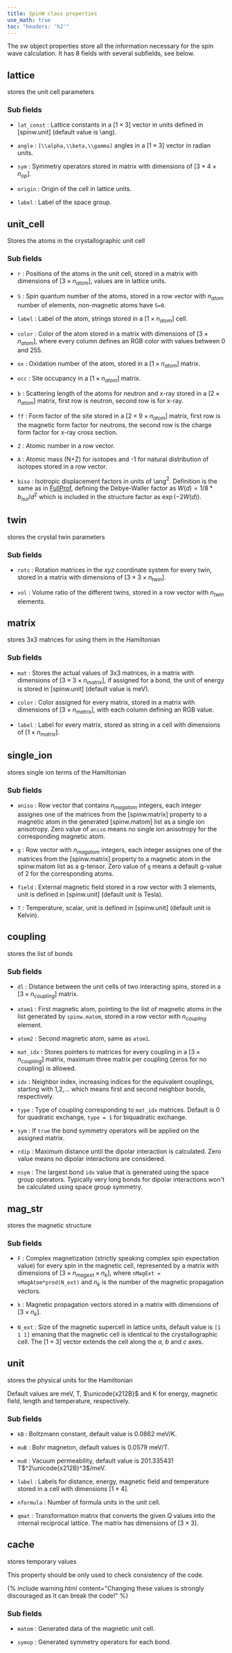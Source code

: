 ```yaml
---
title: SpinW class properties
use_math: true
toc: "headers: 'h2'"
---
```

The sw object properties store all the information necessary for the spin wave calculation. It has 8 fields with several subfields, see below.

<div id="toc"></div>

## lattice

stores the unit cell parameters
        
### Sub fields
        
* `lat_const`
         : Lattice constants in a $[1\times 3]$ vector in units defined in
           [spinw.unit] (default value is \\ang).
        
* `angle`
         : `[\\alpha,\\beta,\\gamma]` angles in a $[1\times 3]$ vector in
           radian units.
        
* `sym`
         : Symmetry operators stored in matrix with dimensions of
           $[3\times 4 \times n_{op}]$.
        
* `origin`
         : Origin of the cell in lattice units.
         
* `label`
         : Label of the space group.



## unit_cell

Stores the atoms in the crystallographic unit cell        

### Sub fields
        
* `r`
         : Positions of the atoms in the unit cell, stored in a
           matrix with dimensions of $[3\times n_{atom}]$, values are
           in lattice units.
        
* `S`
         : Spin quantum number of the atoms, stored in a row vector with
           $n_{atom}$ number of elements, non-magnetic atoms have `S=0`.
        
* `label`
         : Label of the atom, strings stored in a $[1\times n_{atom}]$
           cell.
        
* `color`
         : Color of the atom stored in a matrix with dimensions of $[3\times n_{atom}]$, where every
           column defines an RGB color with values between 0 and 255.
        
* `ox`
         : Oxidation number of the atom, stored in a $[1\times n_{atom}]$
           matrix.
        
* `occ`
         : Site occupancy in a $[1\times n_{atom}]$ matrix.
        
* `b`
         : Scattering length of the atoms for neutron and x-ray
           stored in a $[2\times n_{atom}]$ matrix, first row is neutron,
           second row is for x-ray.
        
* `ff`
         : Form factor of the site stored in a $[2\times 9\times
           n_{atom}]$ matrix, first row is the magnetic form factor for
           neutrons, the second row is the charge form factor for x-ray
           cross section.
        
* `Z`
         : Atomic number in a row vector.
        
* `A`
         : Atomic mass (N+Z) for isotopes and -1 for natural
           distribution of isotopes stored in a row vector.
        
* `biso`
         : Isotropic displacement factors in units of \\ang$^2$.
           Definition is the same as in
           [FullProf](https://www.ill.eu/sites/fullprof/), defining the
           Debye-Waller factor as $W(d) = 1/8*b_{iso}/d^2$ which is
           included in the structure factor as $\exp(-2W(d))$.
        

## twin

stores the crystal twin parameters
        
### Sub fields
        
* `rotc`
         : Rotation matrices in the $xyz$ coordinate system for
           every twin, stored in a matrix with dimensions of $[3\times
           3\times n_{twin}]$.
        
* `vol`
         : Volume ratio of the different twins, stored in a
            row vector with $n_{twin}$ elements.
        
## matrix

stores 3x3 matrices for using them in the Hamiltonian
        
### Sub fields
        
* `mat`
         : Stores the actual values of 3x3 matrices, in a matrix with
         dimensions of $[3\times 3\times n_{matrix}]$, if assigned for a 
         bond, the unit of energy is stored in [spinw.unit] (default value 
         is meV).
        
* `color`
         : Color assigned for every matrix, stored in a
           matrix with dimensions of $[3\times n_{matrix}]$, with each
           column defining an RGB value.
        
* `label`
         : Label for every matrix, stored as string in a cell with
           dimensions of $[1\times n_{matrix}]$.
        
## single_ion

stores single ion terms of the Hamiltonian
        
### Sub fields
        
* `aniso`
         : Row vector that contains $n_{magatom}$ integers, each integer
           assignes one of the matrices from the [spinw.matrix] property
           to a magnetic atom in the generated [spinw.matom] list as a single
           ion anisotropy. Zero value of `aniso` means no single ion
           anisotropy for the corresponding magnetic atom.
* `g`
         : Row vector with $n_{magatom}$ integers, each integer
           assignes one of the matrices from the [spinw.matrix] property
           to a magnetic atom in the spinw.matom list as a
           g-tensor. Zero value of `g` means a default g-value of 2 for
           the corresponding atoms.
        
* `field`
         : External magnetic field stored in a row vector with 3 elements,
           unit is defined in [spinw.unit] (default unit is Tesla).
        
* `T`
         : Temperature, scalar, unit is defined in [spinw.unit] (default
           unit is Kelvin).
        
## coupling

stores the list of bonds
        
### Sub fields
        
* `dl`
         : Distance between the unit cells of two interacting
           spins, stored in a $[3\times n_{coupling}]$ matrix.
        
* `atom1`
         : First magnetic atom, pointing to the list of
           magnetic atoms in the list generated by `spinw.matom`, stored in a
           row vector with $n_{coupling}$ element.
        
* `atom2`
         : Second magnetic atom, same as `atom1`.
        
* `mat_idx`
         : Stores pointers to matrices for every coupling in a
           $[3\times n_{coupling}]$ matrix, maximum three matrix per
           coupling (zeros for no coupling) is allowed.
        
* `idx`
         : Neighbor index, increasing indices for the equivalent
           couplings, starting with 1,2,... which means first and second
           neighbor bonds, respectively.
        
* `type`
         : Type of coupling corresponding to `mat_idx` matrices.
           Default is 0 for quadratic exchange, `type = 1` for
           biquadratic exchange.
         
* `sym`
         : If `true` the bond symmetry operators will be applied
           on the assigned matrix.
         
* `rdip`
         : Maximum distance until the dipolar interaction is
           calculated. Zero value means no dipolar interactions
           are considered.
         
* `nsym`
         : The largest bond `idx` value that is generated
           using the space group operators. Typically very long bonds for
           dipolar interactions won't be calculated using space group
           symmetry.
        
## mag_str

stores the magnetic structure
        
### Sub fields
        
* `F`
         : Complex magnetization (strictly speaking complex
           spin expectation value) for every spin in the magnetic
           cell, represented by a matrix with dimensions of $[3\times
           n_{magext}\times n_k]$,
           where `nMagExt = nMagAtom*prod(N_ext)` and $n_k$ is the number
           of the magnetic propagation vectors.
        
* `k`
         : Magnetic propagation vectors stored in a matrix with dimensions
           of $[3\times n_k]$.
        
* `N_ext`
         : Size of the magnetic supercell in lattice units, default value
           is `[1 1 1]` emaning that the magnetic cell is identical to the
           crystallographic cell. The $[1\times 3]$ vector extends the cell
           along the $a$, $b$ and $c$ axes.
        
## unit

stores the physical units for the Hamiltonian
        
Default values are meV, T, $\unicode{x212B}$ and K for energy, magnetic
         field, length and temperature, respectively.
        
### Sub fields
        
* `kB`
         : Boltzmann constant, default value is 0.0862 meV/K.
        
* `muB`
         : Bohr magneton, default values is 0.0579 meV/T.
        
* `mu0`
         : Vacuum permeability, default value is 201.335431 T$^2\unicode{x212B}^3$/meV.
        
* `label`
         : Labels for distance, energy, magnetic field and temperature
         stored in a cell with dimensions $[1\times 4]$.
        
* `nformula`
         : Number of formula units in the unit cell.
        
* `qmat`
         : Transformation matrix that converts the given $Q$ values into
         the internal reciprocal lattice. The matrix has dimensions of
         $[3\times 3]$.
        
## cache

stores temporary values
        
This property should be only used to check consistency of the code.
        
{% include warning.html content="Changing these values is strongly discouraged as it can break the code!" %}
         
### Sub fields
        
* `matom`
         : Generated data of the magnetic unit cell.
        
* `symop`
         : Generated symmetry operators for each bond.
        